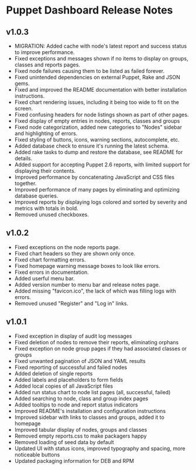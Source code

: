 Puppet Dashboard Release Notes
==============================

v1.0.3
------

* MIGRATION: Added cache with node's latest report and success status to improve performance.
* Fixed exceptions and messages shown if no items to display on groups, classes and reports pages.
* Fixed node failures causing them to be listed as failed forever.
* Fixed unintended dependencies on external Puppet, Rake and JSON gems.
* Fixed and improved the README documentation with better installation instructions.
* Fixed chart rendering issues, including it being too wide to fit on the screen.
* Fixed confusing headers for node listings shown as part of other pages.
* Fixed display of empty entries in nodes, reports, classes and groups
* Fixed node categorization, added new categories to "Nodes" sidebar and highlighting of errors.
* Fixed styling of buttons, icons, warning sections, autocomplete, etc.
* Added database check to ensure it's running the latest schema.
* Added rake tasks to dump and restore the database, see README for details.
* Added support for accepting Puppet 2.6 reports, with limited support for displaying their contents.
* Improved performance by concatenating JavaScript and CSS files together.
* Improved performance of many pages by eliminating and optimizing database queries.
* Improved reports by displaying logs colored and sorted by severity and metrics with totals in bold.
* Removed unused checkboxes.

v1.0.2
------

* Fixed exceptions on the node reports page.
* Fixed chart headers so they are shown only once.
* Fixed chart formatting errors.
* Fixed homepage warning message boxes to look like errors.
* Fixed errors in documentation.
* Added userful menu bar.
* Added version number to menu bar and release notes page.
* Added missing "favicon.ico", the lack of which was filling logs with errors.
* Removed unused "Register" and "Log in" links.

v1.0.1
------

* Fixed exception in display of audit log messages
* Fixed deletion of nodes to remove their reports, eliminating orphans
* Fixed exception on node group pages if they had associated classes or groups
* Fixed unwanted pagination of JSON and YAML results
* Fixed reporting of successful and failed nodes
* Added deletion of single reports
* Added labels and placeholders to form fields
* Added local copies of all JavaScript files
* Added run status chart to node list pages (all, successful, failed)
* Added searching to node, class and group index pages
* Added tooltips to node and report status indicators
* Improved README's installation and configuration instructions
* Improved sidebar with links to classes and groups, added it to homepage
* Improved tabular display of nodes, groups and classes
* Removed empty reports.css to make packagers happy
* Removed loading of seed data by default
* Updated UI with status icons, improved typography and spacing, more noticeable buttons
* Updated packaging information for DEB and RPM
